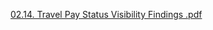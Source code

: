 
[02.14. Travel Pay Status Visibility Findings .pdf](https://github.com/department-of-veterans-affairs/va.gov-team/files/14335877/02.14.Travel.Pay.Status.Visibility.Findings.pdf)

